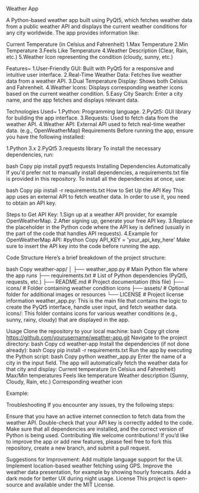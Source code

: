 Weather App


A Python-based weather app built using PyQt5, which fetches weather data from a public weather API and displays the current weather conditions for any city worldwide. The app provides information like:

Current Temperature (in Celsius and Fahrenheit)
1.Max Temperature
2.Min Temperature
3.Feels Like Temperature
4.Weather Description (Clear, Rain, etc.)
5.Weather Icon representing the condition (cloudy, sunny, etc.)


Features~
1.User-Friendly GUI: Built with PyQt5 for a responsive and intuitive user interface.
2.Real-Time Weather Data: Fetches live weather data from a weather API.
3.Dual Temperature Display: Shows both Celsius and Fahrenheit.
4.Weather Icons: Displays corresponding weather icons based on the current weather condition.
5.Easy City Search: Enter a city name, and the app fetches and displays relevant data.


Technologies Used~
1.Python: Programming language.
2.PyQt5: GUI library for building the app interface.
3.Requests: Used to fetch data from the weather API.
4.Weather API: External API used to fetch real-time weather data. (e.g., OpenWeatherMap)
Requirements
Before running the app, ensure you have the following installed:

1.Python 3.x
2.PyQt5
3.requests library
To install the necessary dependencies, run:

bash
Copy
pip install pyqt5 requests
Installing Dependencies Automatically
If you'd prefer not to manually install dependencies, a requirements.txt file is provided in this repository. To install all the dependencies at once, use:

bash
Copy
pip install -r requirements.txt
How to Set Up the API Key
This app uses an external API to fetch weather data. In order to use it, you need to obtain an API key.

Steps to Get API Key:
1.Sign up at a weather API provider, for example OpenWeatherMap.
2.After signing up, generate your free API key.
3.Replace the placeholder in the Python code where the API key is defined (usually in the part of the code that handles API requests).
4.Example for OpenWeatherMap API:
#python
Copy
API_KEY = 'your_api_key_here'
Make sure to insert the API key into the code before running the app.

Code Structure
Here’s a brief breakdown of the project structure:

bash
Copy
weather-app/
│
├── weather_app.py        # Main Python file where the app runs
├── requirements.txt      # List of Python dependencies (PyQt5, requests, etc.)
├── README.md             # Project documentation (this file)
├── icons/                # Folder containing weather condition icons
├── assets/               # Optional folder for additional images or resources
└── LICENSE               # Project license information
weather_app.py: This is the main file that contains the logic to create the PyQt5 interface, handle user input, and fetch weather data.
icons/: This folder contains icons for various weather conditions (e.g., sunny, rainy, cloudy) that are displayed in the app.

Usage
Clone the repository to your local machine:
bash
Copy
git clone https://github.com/yourusername/weather-app.git
Navigate to the project directory:
bash
Copy
cd weather-app
Install the dependencies (if not done already):
bash
Copy
pip install -r requirements.txt
Run the app by executing the Python script:
bash
Copy
python weather_app.py
Enter the name of a city in the input field. The app will automatically fetch the weather data for that city and display:
Current temperature (in Celsius and Fahrenheit)
Max/Min temperatures
Feels like temperature
Weather description (Sunny, Cloudy, Rain, etc.)
Corresponding weather icon

Example:


Troubleshooting
If you encounter any issues, try the following steps:

Ensure that you have an active internet connection to fetch data from the weather API.
Double-check that your API key is correctly added to the code.
Make sure that all dependencies are installed, and the correct version of Python is being used.
Contributing
We welcome contributions! If you’d like to improve the app or add new features, please feel free to fork this repository, create a new branch, and submit a pull request.

Suggestions for Improvement:
Add multiple language support for the UI.
Implement location-based weather fetching using GPS.
Improve the weather data presentation, for example by showing hourly forecasts.
Add a dark mode for better UX during night usage.
License
This project is open-source and available under the MIT License.
